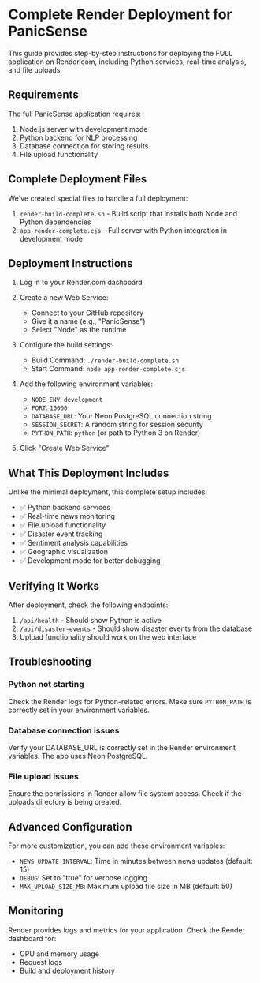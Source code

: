 # Complete Render Deployment for PanicSense

This guide provides step-by-step instructions for deploying the FULL application on Render.com, including Python services, real-time analysis, and file uploads.

## Requirements

The full PanicSense application requires:

1. Node.js server with development mode
2. Python backend for NLP processing
3. Database connection for storing results
4. File upload functionality

## Complete Deployment Files

We've created special files to handle a full deployment:

1. `render-build-complete.sh` - Build script that installs both Node and Python dependencies
2. `app-render-complete.cjs` - Full server with Python integration in development mode

## Deployment Instructions

1. Log in to your Render.com dashboard
2. Create a new Web Service:
   - Connect to your GitHub repository
   - Give it a name (e.g., "PanicSense")
   - Select "Node" as the runtime

3. Configure the build settings:
   - Build Command: `./render-build-complete.sh`
   - Start Command: `node app-render-complete.cjs`

4. Add the following environment variables:
   - `NODE_ENV`: `development`
   - `PORT`: `10000`
   - `DATABASE_URL`: Your Neon PostgreSQL connection string
   - `SESSION_SECRET`: A random string for session security
   - `PYTHON_PATH`: `python` (or path to Python 3 on Render)

5. Click "Create Web Service"

## What This Deployment Includes

Unlike the minimal deployment, this complete setup includes:

- ✅ Python backend services
- ✅ Real-time news monitoring
- ✅ File upload functionality
- ✅ Disaster event tracking
- ✅ Sentiment analysis capabilities
- ✅ Geographic visualization
- ✅ Development mode for better debugging

## Verifying It Works

After deployment, check the following endpoints:

1. `/api/health` - Should show Python is active
2. `/api/disaster-events` - Should show disaster events from the database
3. Upload functionality should work on the web interface

## Troubleshooting

### Python not starting
Check the Render logs for Python-related errors. Make sure `PYTHON_PATH` is correctly set in your environment variables.

### Database connection issues
Verify your DATABASE_URL is correctly set in the Render environment variables. The app uses Neon PostgreSQL.

### File upload issues
Ensure the permissions in Render allow file system access. Check if the uploads directory is being created.

## Advanced Configuration

For more customization, you can add these environment variables:

- `NEWS_UPDATE_INTERVAL`: Time in minutes between news updates (default: 15)
- `DEBUG`: Set to "true" for verbose logging
- `MAX_UPLOAD_SIZE_MB`: Maximum upload file size in MB (default: 50)

## Monitoring

Render provides logs and metrics for your application. Check the Render dashboard for:

- CPU and memory usage
- Request logs
- Build and deployment history